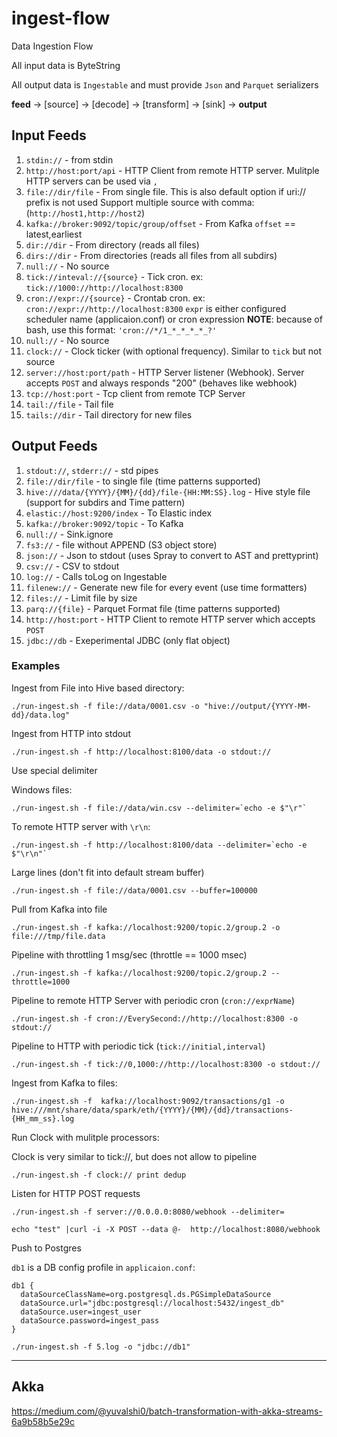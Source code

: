 # ingest-flow

Data Ingestion Flow 

All input data is ByteString

All output data is `Ingestable` and must provide `Json` and `Parquet` serializers

__feed__ -> [source] -> [decode] -> [transform] -> [sink] -> __output__

## Input Feeds

1. ```stdin://```                               - from stdin
2. ```http://host:port/api```                   - HTTP Client from remote HTTP server. Mulitple HTTP servers can be used via `,`
3. ```file://dir/file```                        - From single file. This is also default option if uri:// prefix is not used
                                                  Support multiple source with comma: (`http://host1,http://host2`)
4. ```kafka://broker:9092/topic/group/offset``` - From Kafka `offset` == latest,earliest
5. ```dir://dir```                              - From directory (reads all files)
6. ```dirs://dir```                             - From directories (reads all files from all subdirs)
7. ```null://```                                - No source
8. ```tick://inteval://{source}```              - Tick cron. ex: `tick://1000://http://localhost:8300`
8. ```cron://expr://{source}```                 - Crontab cron. ex: `cron://expr://http://localhost:8300`
                                                  `expr` is either configured scheduler name (applicaion.conf) or cron expression
                                                  __NOTE__: because of bash, use this format: `'cron://*/1_*_*_*_*_?'`
9. ```null://```                                - No source
10. ```clock://```                              - Clock ticker (with optional frequency). Similar to `tick` but not source
11. ```server://host:port/path```               - HTTP Server listener (Webhook). Server accepts `POST` and always responds "200" (behaves like webhook)
12. ```tcp://host:port```                       - Tcp client from remote TCP Server
13. ```tail://file```                           - Tail file
14. ```tails://dir```                           - Tail directory for new files

## Output Feeds

1. ```stdout://```, ```stderr://```                          - std pipes
2. ```file://dir/file```                                     - to single file (time patterns supported)
3. ```hive:///data/{YYYY}/{MM}/{dd}/file-{HH:MM:SS}.log```   - Hive style file (support for subdirs and Time pattern)
4. ```elastic://host:9200/index```                           - To Elastic index
5. ```kafka://broker:9092/topic```                           - To Kafka
6. ```null://```                                             - Sink.ignore
7. ```fs3://```                                              - file without APPEND (S3 object store)
8. ```json://```                                             - Json to stdout (uses Spray to convert to AST and prettyprint)
9. ```csv://```                                              - CSV to stdout
10. ```log://```                                             - Calls toLog on Ingestable
11. ```filenew://```                                         - Generate new file for every event (use time formatters)
12. ```files://```                                           - Limit file by size
13. ```parq://{file}```                                      - Parquet Format file (time patterns supported)
14. ```http://host:port```                                   - HTTP Client to remote HTTP server which accepts `POST`
15. ```jdbc://db```                                          - Exeperimental JDBC (only flat object)

### Examples

Ingest from File into Hive based directory:

```
./run-ingest.sh -f file://data/0001.csv -o "hive://output/{YYYY-MM-dd}/data.log"
```

Ingest from HTTP into stdout

```
./run-ingest.sh -f http://localhost:8100/data -o stdout://
```

Use special delimiter

Windows files:
```
./run-ingest.sh -f file://data/win.csv --delimiter=`echo -e $"\r"`
```

To remote HTTP server with `\r\n`:
```
./run-ingest.sh -f http://localhost:8100/data --delimiter=`echo -e $"\r\n"`
```

Large lines (don't fit into default stream buffer)

```
./run-ingest.sh -f file://data/0001.csv --buffer=100000
```

Pull from Kafka into file

```
./run-ingest.sh -f kafka://localhost:9200/topic.2/group.2 -o file:///tmp/file.data
```

Pipeline with throttling 1 msg/sec (throttle == 1000 msec)
```
./run-ingest.sh -f kafka://localhost:9200/topic.2/group.2 --throttle=1000
```

Pipeline to remote HTTP Server with periodic cron (`cron://exprName`)
```
./run-ingest.sh -f cron://EverySecond://http://localhost:8300 -o stdout://
```

Pipeline to HTTP with periodic tick (`tick://initial,interval`)

```
./run-ingest.sh -f tick://0,1000://http://localhost:8300 -o stdout://
```

Ingest from Kafka to files:
```
./run-ingest.sh -f  kafka://localhost:9092/transactions/g1 -o hive:///mnt/share/data/spark/eth/{YYYY}/{MM}/{dd}/transactions-{HH_mm_ss}.log
```

Run Clock with mulitple processors:

Clock is very similar to tick://, but does not allow to pipeline

```
./run-ingest.sh -f clock:// print dedup
```

Listen for HTTP POST requests

```
./run-ingest.sh -f server://0.0.0.0:8080/webhook --delimiter=

echo "test" |curl -i -X POST --data @-  http://localhost:8080/webhook

```

Push to Postgres

`db1` is a DB config profile in `applicaion.conf`:

```
db1 {
  dataSourceClassName=org.postgresql.ds.PGSimpleDataSource
  dataSource.url="jdbc:postgresql://localhost:5432/ingest_db"  
  dataSource.user=ingest_user
  dataSource.password=ingest_pass
}
```

```
./run-ingest.sh -f 5.log -o "jdbc://db1"
```


---

## Akka

https://medium.com/@yuvalshi0/batch-transformation-with-akka-streams-6a9b58b5e29c

